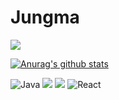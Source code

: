 # Jungma

<!-- [![Hits](https://hits.seeyoufarm.com/api/count/incr/badge.svg?url=https%3A%2F%2Fgithub.com%2FJungma1&count_bg=%2379C83D&title_bg=%23555555&icon=github.svg&icon_color=%23E7E7E7&title=Hits&edge_flat=false)](https://hits.seeyoufarm.com) -->

<img src="https://media.tenor.com/images/40e2ee288bacb782ecb04170b65b21f7/tenor.gif">

[![Anurag's github stats](https://github-readme-stats.vercel.app/api?username=jungma1&theme=react)](https://github.com/anuraghazra/github-readme-stats)

<!-- <img src="https://img.shields.io/badge/node.js%20-%2343853D.svg?&style=for-the-badge&logo=node.js&logoColor=white"/> <img src="https://img.shields.io/badge/typescript%20-%23007ACC.svg?&style=for-the-badge&logo=typescript&logoColor=white"/> <img src="https://img.shields.io/badge/javascript%20-%23323330.svg?&style=for-the-badge&logo=javascript&logoColor=%23F7DF1E"/> <img alt="React" src="https://img.shields.io/badge/react-%2320232a.svg?style=for-the-badge&logo=react&logoColor=%2361DAFB&color=gray"/>  -->

<img alt="Java" src="https://img.shields.io/badge/java-%23ED8B00.svg?style=for-the-badge&logo=java&logoColor=white"/>

<img src="https://img.shields.io/badge/Spring boot-6DB33F?style=for-the-badge&logo=spring&logoColor=white">

<img src="https://img.shields.io/badge/typescript%20-%23007ACC.svg?&style=for-the-badge&logo=typescript&logoColor=white"/>

<img alt="React" src="https://img.shields.io/badge/react-%2320232a.svg?style=for-the-badge&logo=react&logoColor=%2361DAFB&color=gray"/>

<!--
<img src="https://img.shields.io/badge/node.js%20-%2343853D.svg?&style=for-the-badge&logo=node.js&logoColor=white"/> <img src="https://img.shields.io/badge/typescript%20-%23007ACC.svg?&style=for-the-badge&logo=typescript&logoColor=white"/> <img src="https://img.shields.io/badge/javascript%20-%23323330.svg?&style=for-the-badge&logo=javascript&logoColor=%23F7DF1E"/> -->

<!-- <img alt="Android" src="https://img.shields.io/badge/Android-3DDC84?style=for-the-badge&logo=android&logoColor=white" /> -->
<!-- <img alt="Kotlin" src="https://img.shields.io/badge/kotlin-%230095D5.svg?style=for-the-badge&logo=kotlin&logoColor=white"/> -->
